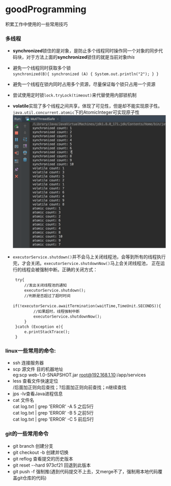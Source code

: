 # goodProgramming
积累工作中使用的一些常用技巧  

### 多线程
*  **synchronized**锁住的是对象，是防止多个线程同时操作同一个对象的同步代码块，对于方法上面的**synchronized**锁住的就是当前对象*this*
*  避免一个线程同时获取多个锁  
    `synchronized(B){
        synchronized (A) {
            System.out.println("2");
        }
    }`
*  避免一个线程在锁内同时占用多个资源，尽量保证每个锁只占用一个资源
*  尝试使用定时锁`lock.tryLock(timeout)`来代替使用内部锁机制
*  **volatile**实现了多个线程之间共享，体现了可见性，但是却不能实现原子性。`java.util.concurrent.atomic`下的AtomicInteger可实现原子性
![Image text](https://github.com/doraemon4/goodProgramming/blob/master/png/muti_thread_safe.png)
*  `executorService.shutdown()`并不会马上关闭线程池，会等到所有的线程执行完，才会关闭。`executorService.shutdownNow()`马上会关闭线程池，
正在运行的线程会被强制中断。正确的关闭方式：

        try{
            //发出关闭线程池的通知
            executorService.shutdown();
            //判断是否超过了超时时间
            if(!executorService.awaitTermination(waitTime,TimeUnit.SECONDS)){
                //如果超时，线程强制中断
                executorService.shutdownNow();
            }
        }catch (Exception e){
            e.printStackTrace();
        }

### linux一些常用的命令:
* ssh 连接服务器
* scp 源文件  目的机器地址  
eg:scp web-1.0-SNAPSHOT.jar root@192.168.1.10:/app/services
* less 查看文件快速定位  
  /后面加正则向后查找；?后面加正则向前查找；n继续查找
* jps -lv查看Java进程信息
* cat 文件名  
  cat log.txt | grep 'ERROR' -A 5 之后5行  
  cat log.txt | grep 'ERROR' -B 5 之前5行  
  cat log.txt | grep 'ERROR' -C 5 前后5行

### git的一些常用命令
* git branch 创建分支
* git checkout -b  创建并切换
* git reflog  查看提交的历史版本
* git reset --hard 973cf21 回退到此版本
* git push -f 强制推(遇到代码提交不上去，又merge不了，强制用本地代码覆盖git仓库的代码)
